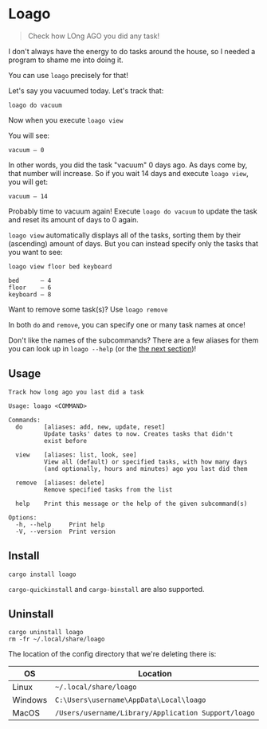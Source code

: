 # Loago

> Check how LOng AGO you did any task!

I don't always have the energy to do tasks around the house, so I needed a program to shame me into doing it.

You can use `loago` precisely for that!

Let's say you vacuumed today. Let's track that:

```
loago do vacuum
```

Now when you execute `loago view`

You will see:

```
vacuum — 0
```

In other words, you did the task "vacuum" 0 days ago. As days come by, that number will increase. So if you wait 14 days and execute `loago view`, you will get:

```
vacuum — 14
```

Probably time to vacuum again! Execute `loago do vacuum` to update the task and reset its amount of days to 0 again.

`loago view` automatically displays all of the tasks, sorting them by their (ascending) amount of days. But you can instead specify only the tasks that you want to see:

`loago view floor bed keyboard`
```
bed      — 4
floor    — 6
keyboard — 8
```

Want to remove some task(s)? Use `loago remove`

In both `do` and `remove`, you can specify one or many task names at once!

Don't like the names of the subcommands? There are a few aliases for them you can look up in `loago --help` (or the [the next section](##Usage))!

## Usage

```
Track how long ago you last did a task

Usage: loago <COMMAND>

Commands:
  do      [aliases: add, new, update, reset]
          Update tasks' dates to now. Creates tasks that didn't
          exist before

  view    [aliases: list, look, see]
          View all (default) or specified tasks, with how many days
          (and optionally, hours and minutes) ago you last did them

  remove  [aliases: delete]
          Remove specified tasks from the list

  help    Print this message or the help of the given subcommand(s)

Options:
  -h, --help     Print help
  -V, --version  Print version
```

## Install

```
cargo install loago
```

`cargo-quickinstall` and `cargo-binstall` are also supported.

## Uninstall

```
cargo uninstall loago
rm -fr ~/.local/share/loago
```

The location of the config directory that we're deleting there is:

|OS     |Location                                           |
|-------|---------------------------------------------------|
|Linux  |`~/.local/share/loago`                             |
|Windows|`C:\Users\username\AppData\Local\loago`            |
|MacOS  |`/Users/username/Library/Application Support/loago`|
